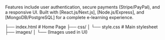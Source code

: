 Features include user authentication, secure payments (Stripe/PayPal), and a responsive UI.
Built with [React.js/Next.js], [Node.js/Express], and [MongoDB/PostgreSQL] for a complete e-learning experience.


├── index.html         # Home Page
├── css/
│   └── style.css      # Main stylesheet
├── images/
│   └── (Images used in UI)
